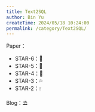 ```yaml
---
title: Text2SQL
author: Bin Yu
createTime: 2024/05/18 10:24:00
permalink: /category/Text2SQL/
---
```


Paper：

- STAR-6：🌠
- STAR-5：🌟
- STAR-4：🌙
- STAR-3：💦
- STAR-2：💧

Blog：⛱️